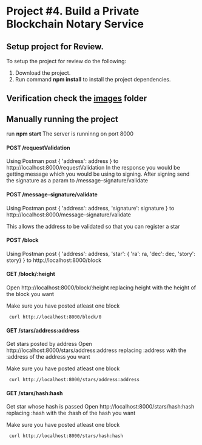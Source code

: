 # Project #4. Build a Private Blockchain Notary Service

## Setup project for Review.

To setup the project for review do the following:
1. Download the project.
2. Run command __npm install__ to install the project dependencies.

## Verification check the [images](https://github.com/melvin0008/basic-blockchain/tree/master/images) folder

## Manually running the project

run __npm start__
The server is runninng on port 8000

#### POST /requestValidation

Using Postman post { 'address': address } to http://localhost:8000/requestValidation
In the response you would be getting message which you would be using to signing.
After signing send the signature as a param to /message-signature/validate


#### POST /message-signature/validate
Using Postman post { 'address': address, 'signature': signature } to http://localhost:8000/message-signature/validate

This allows the address to be validated so that you can register a star

#### POST /block

Using Postman post { 'address': address, 'star': { 'ra': ra, 'dec': dec, 'story': story} } to http://localhost:8000/block


#### GET /block/:height

Open http://localhost:8000/block/:height replacing height with the height of the block you want

Make sure you have posted atleast one block

```
 curl http://localhost:8000/block/0
```

#### GET /stars/address:address


Get stars posted by address
Open http://localhost:8000/stars/address:address replacing :address with the :address of the address you want

Make sure you have posted atleast one block

```
 curl http://localhost:8000/stars/address:address
```

#### GET /stars/hash:hash


Get star whose hash is passed
Open http://localhost:8000/stars/hash:hash replacing :hash with the :hash of the hash you want

Make sure you have posted atleast one block

```
 curl http://localhost:8000/stars/hash:hash
```

